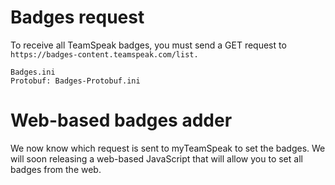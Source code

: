 # Badges request
To receive all TeamSpeak badges, you must send a GET request to      
```https://badges-content.teamspeak.com/list.```
```Text: 
Badges.ini      
Protobuf: Badges-Protobuf.ini
```
# Web-based badges adder
We now know which request is sent to myTeamSpeak to set the badges. We will soon releasing a web-based JavaScript that will allow you to set all badges from the web.
